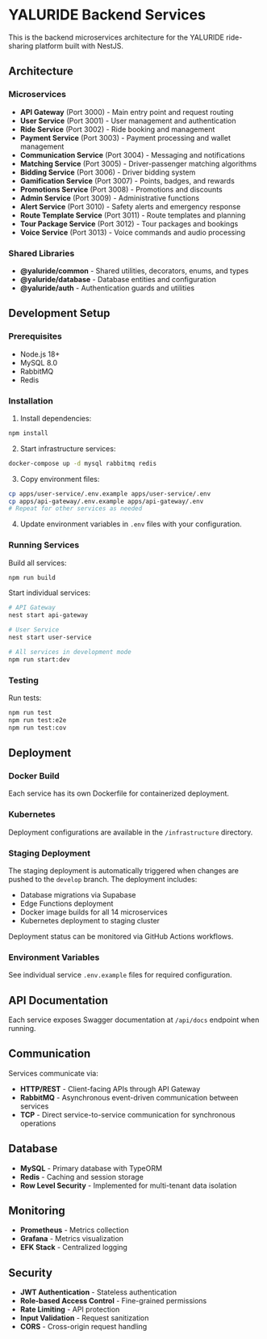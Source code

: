 # YALURIDE Backend Services

This is the backend microservices architecture for the YALURIDE ride-sharing platform built with NestJS.

## Architecture

### Microservices
- **API Gateway** (Port 3000) - Main entry point and request routing
- **User Service** (Port 3001) - User management and authentication
- **Ride Service** (Port 3002) - Ride booking and management
- **Payment Service** (Port 3003) - Payment processing and wallet management
- **Communication Service** (Port 3004) - Messaging and notifications
- **Matching Service** (Port 3005) - Driver-passenger matching algorithms
- **Bidding Service** (Port 3006) - Driver bidding system
- **Gamification Service** (Port 3007) - Points, badges, and rewards
- **Promotions Service** (Port 3008) - Promotions and discounts
- **Admin Service** (Port 3009) - Administrative functions
- **Alert Service** (Port 3010) - Safety alerts and emergency response
- **Route Template Service** (Port 3011) - Route templates and planning
- **Tour Package Service** (Port 3012) - Tour packages and bookings
- **Voice Service** (Port 3013) - Voice commands and audio processing

### Shared Libraries
- **@yaluride/common** - Shared utilities, decorators, enums, and types
- **@yaluride/database** - Database entities and configuration
- **@yaluride/auth** - Authentication guards and utilities

## Development Setup

### Prerequisites
- Node.js 18+
- MySQL 8.0
- RabbitMQ
- Redis

### Installation

1. Install dependencies:
```bash
npm install
```

2. Start infrastructure services:
```bash
docker-compose up -d mysql rabbitmq redis
```

3. Copy environment files:
```bash
cp apps/user-service/.env.example apps/user-service/.env
cp apps/api-gateway/.env.example apps/api-gateway/.env
# Repeat for other services as needed
```

4. Update environment variables in `.env` files with your configuration.

### Running Services

Build all services:
```bash
npm run build
```

Start individual services:
```bash
# API Gateway
nest start api-gateway

# User Service
nest start user-service

# All services in development mode
npm run start:dev
```

### Testing

Run tests:
```bash
npm run test
npm run test:e2e
npm run test:cov
```

## Deployment

### Docker Build
Each service has its own Dockerfile for containerized deployment.

### Kubernetes
Deployment configurations are available in the `/infrastructure` directory.

### Staging Deployment
The staging deployment is automatically triggered when changes are pushed to the `develop` branch. The deployment includes:

- Database migrations via Supabase
- Edge Functions deployment  
- Docker image builds for all 14 microservices
- Kubernetes deployment to staging cluster

Deployment status can be monitored via GitHub Actions workflows.

### Environment Variables
See individual service `.env.example` files for required configuration.

## API Documentation

Each service exposes Swagger documentation at `/api/docs` endpoint when running.

## Communication

Services communicate via:
- **HTTP/REST** - Client-facing APIs through API Gateway
- **RabbitMQ** - Asynchronous event-driven communication between services
- **TCP** - Direct service-to-service communication for synchronous operations

## Database

- **MySQL** - Primary database with TypeORM
- **Redis** - Caching and session storage
- **Row Level Security** - Implemented for multi-tenant data isolation

## Monitoring

- **Prometheus** - Metrics collection
- **Grafana** - Metrics visualization
- **EFK Stack** - Centralized logging

## Security

- **JWT Authentication** - Stateless authentication
- **Role-based Access Control** - Fine-grained permissions
- **Rate Limiting** - API protection
- **Input Validation** - Request sanitization
- **CORS** - Cross-origin request handling

